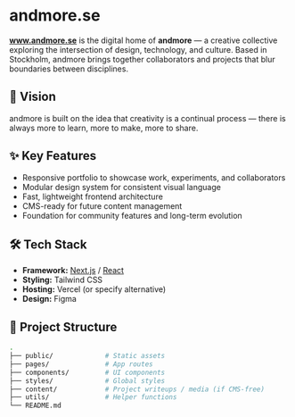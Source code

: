 # andmore.se

**www.andmore.se** is the digital home of **andmore** — a creative collective exploring the intersection of design, technology, and culture. Based in Stockholm, andmore brings together collaborators and projects that blur boundaries between disciplines.

## 🌱 Vision

andmore is built on the idea that creativity is a continual process — there is always more to learn, more to make, more to share.

## ✨ Key Features

- Responsive portfolio to showcase work, experiments, and collaborators
- Modular design system for consistent visual language
- Fast, lightweight frontend architecture
- CMS-ready for future content management
- Foundation for community features and long-term evolution

## 🛠 Tech Stack

- **Framework:** [Next.js](https://nextjs.org) / [React](https://react.dev)
- **Styling:** Tailwind CSS
- **Hosting:** Vercel (or specify alternative)
- **Design:** Figma

## 📁 Project Structure

```bash
.
├── public/             # Static assets
├── pages/              # App routes
├── components/         # UI components
├── styles/             # Global styles
├── content/            # Project writeups / media (if CMS-free)
├── utils/              # Helper functions
└── README.md
